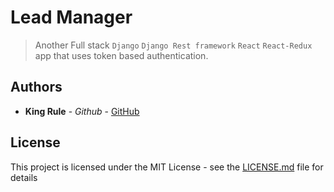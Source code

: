 # Lead Manager

> Another Full stack `Django` `Django Rest framework` `React` `React-Redux` app that uses token based authentication.

## Authors

- **King Rule** - _Github_ - [GitHub](https://github.com/jkingz)

## License

This project is licensed under the MIT License - see the [LICENSE.md](LICENSE.md) file for details
